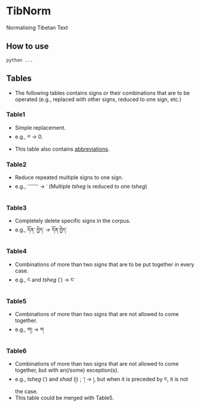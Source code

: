 # TibNorm
Normalising Tibetan Text

<!-- TODOs -->
<!-- 1. explain how to use it -->
<!-- 2. explain columns of each table -->

## How to use
```
python ...
```

## Tables
- The following tables contains signs or their combinations that are to be operated (e.g., replaced with other signs, reduced to one sign, etc.)
### Table1
- Simple replacement.
- e.g., ༠ &rarr; 0.
- This table also contains [abbreviations](http://www.rkts.org/abb/list.php).
### Table2
- Reduce repeated multiple signs to one sign.
- e.g., ་་་་་་་་་་ &rarr; ་ (Multiple _tsheg_ is reduced to one _tsheg_)
### Table3
- Completely delete specific signs in the corpus.
- e.g., དོན་ བྱེད་ &rarr; དོན་བྱེད་
### Table4
- Combinations of more than two signs that are to be put together in every case.
- e.g., ང and _tsheg_ (་) &rarr; ང་
### Table5
- Combinations of more than two signs that are not allowed to come together.
- e.g., ག། &rarr; ག
### Table6
- Combinations of more than two signs that are not allowed to come together, but with an(/some) exception(s).
- e.g., _tsheg_ (་) and _shad_ (།) ; ་། &rarr; །, but when it is preceded by ང, it is not the case.
- This table could be merged with Table5.